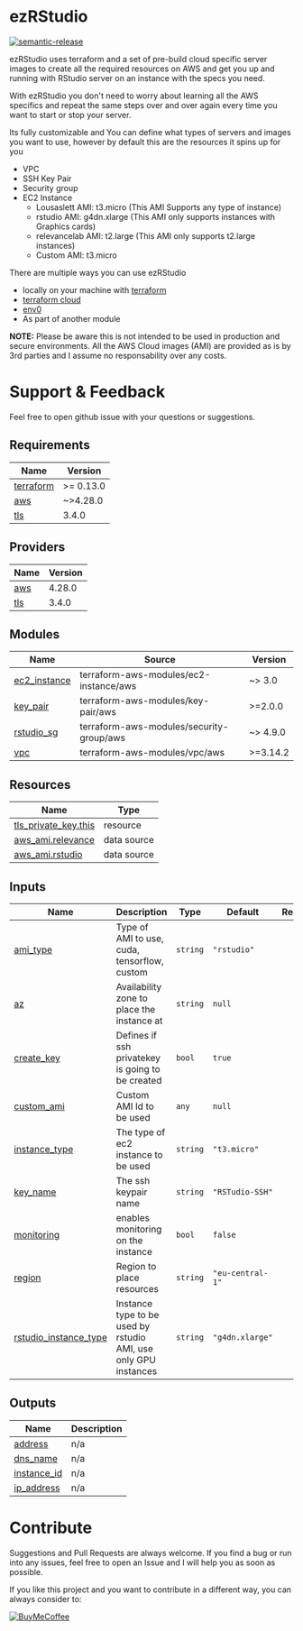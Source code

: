 # ezRStudio

[![semantic-release](https://img.shields.io/badge/%20%20%F0%9F%93%A6%F0%9F%9A%80-semantic--release-e10079.svg)](https://github.com/semantic-release/semantic-release) 

ezRStudio uses terraform and a set of pre-build cloud specific server images to create all the required resources on AWS and get you up and running with RStudio server on an instance with the specs you need.

With ezRStudio you don't need to worry about learning all the AWS specifics and repeat the same steps over and over again every time you want to start or stop your server. 

Its fully customizable and You can define what types of servers and images you want to use, however by default this are the resources it spins up for you

* VPC
* SSH Key Pair
* Security group
* EC2 Instance
    * Lousaslett AMI: t3.micro  (This AMI Supports any type of instance)
    * rstudio AMI: g4dn.xlarge (This AMI only supports instances with Graphics cards)
    * relevancelab AMI: t2.large (This AMI only supports t2.large instances)
    * Custom AMI: t3.micro

There are multiple ways you can use ezRStudio

* locally on your machine with [terraform](https://www.terraform.io/)
* [terraform cloud](https://cloud.hashicorp.com/products/terraform)
* [env0](https://www.env0.com/)
* As part of another module


**NOTE:** Please be aware this is not intended to be used in production and secure environments. All the AWS Cloud images (AMI) are provided as is by 3rd parties and I assume no responsability over any costs.

# Support & Feedback

Feel free to open github issue with your questions or suggestions.

<!-- BEGIN_TF_DOCS -->
## Requirements

| Name | Version |
|------|---------|
| <a name="requirement_terraform"></a> [terraform](#requirement\_terraform) | >= 0.13.0 |
| <a name="requirement_aws"></a> [aws](#requirement\_aws) | ~>4.28.0 |
| <a name="requirement_tls"></a> [tls](#requirement\_tls) | 3.4.0 |

## Providers

| Name | Version |
|------|---------|
| <a name="provider_aws"></a> [aws](#provider\_aws) | 4.28.0 |
| <a name="provider_tls"></a> [tls](#provider\_tls) | 3.4.0 |

## Modules

| Name | Source | Version |
|------|--------|---------|
| <a name="module_ec2_instance"></a> [ec2\_instance](#module\_ec2\_instance) | terraform-aws-modules/ec2-instance/aws | ~> 3.0 |
| <a name="module_key_pair"></a> [key\_pair](#module\_key\_pair) | terraform-aws-modules/key-pair/aws | >=2.0.0 |
| <a name="module_rstudio_sg"></a> [rstudio\_sg](#module\_rstudio\_sg) | terraform-aws-modules/security-group/aws | ~> 4.9.0 |
| <a name="module_vpc"></a> [vpc](#module\_vpc) | terraform-aws-modules/vpc/aws | >=3.14.2 |

## Resources

| Name | Type |
|------|------|
| [tls_private_key.this](https://registry.terraform.io/providers/hashicorp/tls/3.4.0/docs/resources/private_key) | resource |
| [aws_ami.relevance](https://registry.terraform.io/providers/hashicorp/aws/latest/docs/data-sources/ami) | data source |
| [aws_ami.rstudio](https://registry.terraform.io/providers/hashicorp/aws/latest/docs/data-sources/ami) | data source |

## Inputs

| Name | Description | Type | Default | Required |
|------|-------------|------|---------|:--------:|
| <a name="input_ami_type"></a> [ami\_type](#input\_ami\_type) | Type of AMI to use, cuda, tensorflow, custom | `string` | `"rstudio"` | no |
| <a name="input_az"></a> [az](#input\_az) | Availability zone to place the instance at | `string` | `null` | no |
| <a name="input_create_key"></a> [create\_key](#input\_create\_key) | Defines if ssh privatekey is going to be created | `bool` | `true` | no |
| <a name="input_custom_ami"></a> [custom\_ami](#input\_custom\_ami) | Custom AMI Id to be used | `any` | `null` | no |
| <a name="input_instance_type"></a> [instance\_type](#input\_instance\_type) | The type of ec2 instance to be used | `string` | `"t3.micro"` | no |
| <a name="input_key_name"></a> [key\_name](#input\_key\_name) | The ssh keypair name | `string` | `"RSTudio-SSH"` | no |
| <a name="input_monitoring"></a> [monitoring](#input\_monitoring) | enables monitoring on the instance | `bool` | `false` | no |
| <a name="input_region"></a> [region](#input\_region) | Region to place resources | `string` | `"eu-central-1"` | no |
| <a name="input_rstudio_instance_type"></a> [rstudio\_instance\_type](#input\_rstudio\_instance\_type) | Instance type to be used by rstudio AMI, use only GPU instances | `string` | `"g4dn.xlarge"` | no |

## Outputs

| Name | Description |
|------|-------------|
| <a name="output_address"></a> [address](#output\_address) | n/a |
| <a name="output_dns_name"></a> [dns\_name](#output\_dns\_name) | n/a |
| <a name="output_instance_id"></a> [instance\_id](#output\_instance\_id) | n/a |
| <a name="output_ip_address"></a> [ip\_address](#output\_ip\_address) | n/a |
<!-- END_TF_DOCS -->

# Contribute

Suggestions and Pull Requests are always welcome. 
If you find a bug or run into any issues, feel free to open an Issue and I will help you as soon as possible. 


If you like this project and you want to contribute in a different way, you can always consider to:

[![BuyMeCoffee](https://cdn.buymeacoffee.com/buttons/default-yellow.png)](https://www.buymeacoffee.com/4s3ti)